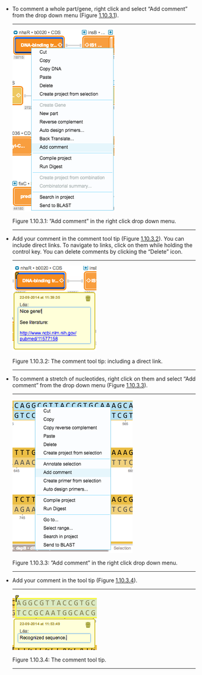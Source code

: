 

-   To comment a whole part/gene, right click and select “Add comment”
    from the drop down menu (Figure [1.10.3.1](#x1-51001r1)).

    ------------------------------------------------------------------------

    <div class="figure">

    <span id="x1-51001r1"></span>
    ![PIC](../../../pictures/comments_screenshots/add_comment_part.png)
    <div class="caption">

    <span class="id">Figure 1.10.3.1: </span><span class="content">”Add
    comment” in the right click drop down menu.</span>

    </div>

    </div>

    ------------------------------------------------------------------------

-   Add your comment in the comment tool tip
    (Figure [1.10.3.2](#x1-51002r2)). You can include direct links. To
    navigate to links, click on them while holding the control key. You
    can delete comments by clicking the “Delete” icon.

    ------------------------------------------------------------------------

    <div class="figure">

    <span id="x1-51002r2"></span>
    ![PIC](../../../pictures/comments_screenshots/comment_part.png)
    <div class="caption">

    <span class="id">Figure 1.10.3.2: </span><span class="content">The
    comment tool tip: including a direct link.</span>

    </div>

    </div>

    ------------------------------------------------------------------------

-   To comment a stretch of nucleotides, right click on them and select
    “Add comment” from the drop down menu
    (Figure [1.10.3.3](#x1-51003r3)).

    ------------------------------------------------------------------------

    <div class="figure">

    <span id="x1-51003r3"></span>
    ![PIC](../../../pictures/comments_screenshots/add_comment_dna.png)
    <div class="caption">

    <span class="id">Figure 1.10.3.3: </span><span class="content">”Add
    comment” in the right click drop down menu.</span>

    </div>

    </div>

    ------------------------------------------------------------------------

-   Add your comment in the tool tip (Figure [1.10.3.4](#x1-51004r4)).

    ------------------------------------------------------------------------

    <div class="figure">

    <span id="x1-51004r4"></span>
    ![PIC](../../../pictures/comments_screenshots/comment_dna.png)
    <div class="caption">

    <span class="id">Figure 1.10.3.4: </span><span class="content">The
    comment tool tip.</span>

    </div>

    </div>

    ------------------------------------------------------------------------
